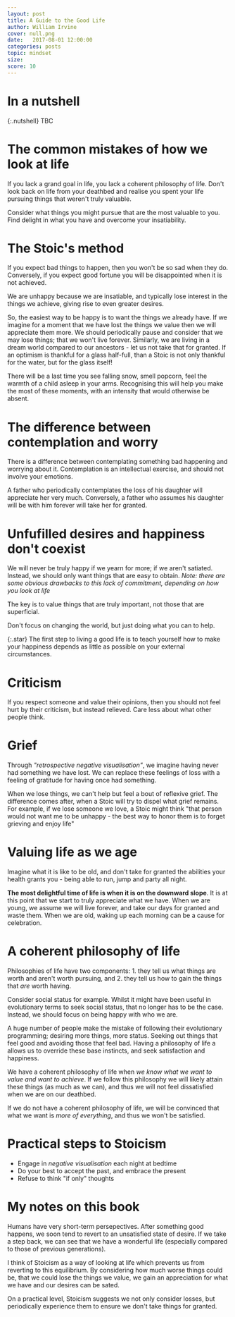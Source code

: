 ```yaml
---
layout: post
title: A Guide to the Good Life
author: William Irvine
cover: null.png
date:   2017-08-01 12:00:00
categories: posts
topic: mindset
size: 
score: 10
---
```


# In a nutshell

{:.nutshell}
TBC




# The common mistakes of how we look at life

If you lack a grand goal in life, you lack a coherent philosophy of life. Don't look back on life from your deathbed and realise you spent your life pursuing things that weren't truly valuable.

Consider what things you might pursue that are the most valuable to you. Find delight in what you have and overcome your insatiability.


# The Stoic's method

If you expect bad things to happen, then you won't be so sad when they do. Conversely, if you expect good fortune you will be disappointed when it is not achieved.

We are unhappy because we are insatiable, and typically lose interest in the things we achieve, giving rise to even greater desires.

So, the easiest way to be happy is to want the things we already have. If we imagine for a moment that we have lost the things we value then we will appreciate them more. We should periodically pause and consider that we may lose things; that we won't live forever. Similarly, we are living in a dream world compared to our ancestors - let us not take that for granted. If an optimism is thankful for a glass half-full, than a Stoic is not only thankful for the water, but for the glass itself!

There will be a last time you see falling snow, smell popcorn, feel the warmth of a child asleep in your arms. Recognising this will help you make the most of these moments, with an intensity that would otherwise be absent.


# The difference between contemplation and worry

There is a difference between contemplating something bad happening and worrying about it. Contemplation is an intellectual exercise, and should not involve your emotions.

A father who periodically contemplates the loss of his daughter will appreciate her very much. Conversely, a father who assumes his daughter will be with him forever will take her for granted.



# Unfufilled desires and happiness don't coexist

We will never be truly happy if we yearn for more; if we aren't satiated. Instead, we should only want things that are easy to obtain.
*Note: there are some obvious drawbacks to this lack of commitment, depending on how you look at life*

The key is to value things that are truly important, not those that are superficial. 

Don't focus on changing the world, but just doing what you can to help.

{:.star}
The first step to living a good life is to teach yourself how to make your happiness depends as little as possible on your external circumstances.



# Criticism

If you respect someone and value their opinions, then you should not feel hurt by their criticism, but instead relieved. Care less about what other people think.



# Grief

Through *"retrospective negative visualisation"*, we imagine having never had something we have lost. We can replace these feelings of loss with a feeling of gratitude for having once had something. 

When we lose things, we can't help but feel a bout of reflexive grief. The difference comes after, when a Stoic will try to dispel what grief remains. For example, if we lose someone we love, a Stoic might think "that person would not want me to be unhappy - the best way to honor them is to forget grieving and enjoy life"



# Valuing life as we age

Imagine what it is like to be old, and don't take for granted the abilities your health grants you - being able to run, jump and party all night.

**The most delightful time of life is when it is on the downward slope**. It is at this point that we start to truly appreciate what we have. When we are young, we assume we will live forever, and take our days for granted and waste them. When we are old, waking up each morning can be a cause for celebration.



# A coherent philosophy of life

Philosophies of life have two components: 1. they tell us what things are worth and aren't worth pursuing, and 2. they tell us how to gain the things that *are* worth having.

Consider social status for example. Whilst it might have been useful in evolutionary terms to seek social status, that no longer has to be the case. Instead, we should focus on being happy with who we are. 

A huge number of people make the mistake of following their evolutionary programming; desiring more things, more status. Seeking out things that feel good and avoiding those that feel bad. Having a philosophy of life a allows us to override these base instincts, and seek satisfaction and happiness.

We have a coherent philosophy of life when *we know what we want to value and want to achieve*. If we follow this philosophy we will likely attain these things (as much as we can), and thus we will not feel dissatisfied when we are on our deathbed.

If we do not have a coherent philosophy of life, we will be convinced that what we want is *more of everything*, and thus we won't be satisfied.


# Practical steps to Stoicism

-	Engage in *negative visualisation* each night at bedtime
-	Do your best to accept the past, and embrace the present
-	Refuse to think "if only" thoughts


# My notes on this book

Humans have very short-term persepectives. After something good happens, we soon tend to revert to an unsatisfied state of desire. If we take a step back, we can see that we have a wonderful life (especially compared to those of previous generations).

I think of Stoicism as a way of looking at life which prevents us from reverting to this equilibrium. By considering how much worse things could be, that we could lose the things we value, we gain an appreciation for what we have and our desires can be sated. 

On a practical level, Stoicism suggests we not only consider losses, but periodically experience them to ensure we don't take things for granted. 

